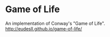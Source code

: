 # Game of Life
An implementation of Conway's "Game of Life".
<br />
http://eudesll.github.io/game-of-life/
